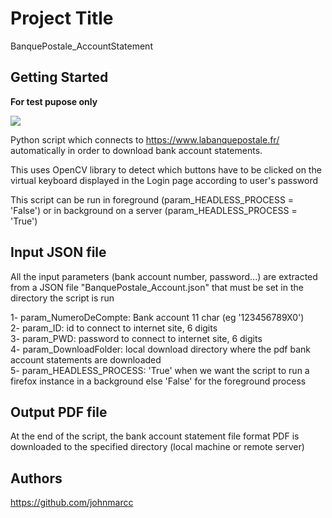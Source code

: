 # Project Title
BanquePostale_AccountStatement

## Getting Started

__For test pupose only__

![](https://github.com/johnmarcc/OpenCV_BanquePostale_AccountStatement/blob/master/BanquePostaleVirtualKeyboard.jpg)

Python script which connects to https://www.labanquepostale.fr/ automatically in order to download bank account statements. 

This uses OpenCV library to detect which buttons have to be clicked on the virtual keyboard displayed in the Login page according to 
user's password

This script can be run in foreground (param_HEADLESS_PROCESS = 'False') or in background on a server (param_HEADLESS_PROCESS = 'True')

## Input JSON file
All the input parameters (bank account number, password...) are extracted from a JSON file "BanquePostale_Account.json" that must be set in the directory the script is run

1- param_NumeroDeCompte: Bank account 11 char (eg '123456789X0') <br/>
2- param_ID: id to connect to internet site, 6 digits <br/>
3- param_PWD: password to connect to internet site, 6 digits <br/>
4- param_DownloadFolder: local download directory where the pdf bank account statements are downloaded <br/>
5- param_HEADLESS_PROCESS: 'True' when we want the script to run a firefox instance in a background else 'False' for the foreground process

## Output PDF file
At the end of the script, the bank account statement file format PDF is downloaded to the specified directory (local machine or remote server)

## Authors

https://github.com/johnmarcc
